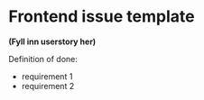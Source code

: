 # Frontend issue template
**(Fyll inn userstory her)**

Definition of done:
- requirement 1
- requirement 2
